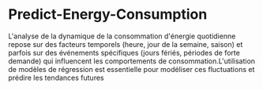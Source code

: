 # Predict-Energy-Consumption
L'analyse de la dynamique de la consommation d'énergie quotidienne repose sur des facteurs temporels (heure, jour de la semaine, saison) et parfois sur des événements spécifiques (jours fériés, périodes de forte demande) qui influencent les comportements de consommation.L'utilisation de modèles de régression est essentielle pour modéliser ces fluctuations et prédire les tendances futures
